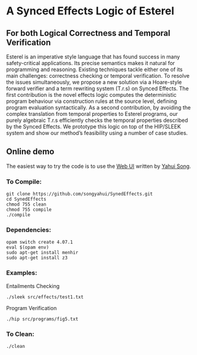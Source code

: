 # A Synced Effects Logic of Esterel

## For both Logical Correctness and Temporal Verification


Esterel is an imperative style language that has found success in many safety-critical applications. Its precise semantics makes it natural for programming and reasoning. Existing techniques tackle either one of its main challenges: correctness checking or temporal verification. To resolve the issues simultaneously, we propose a new solution via a Hoare-style forward verifier and a term rewriting system (T.r.s) on Synced Effects. The first contribution is the novel effects logic computes the deterministic program behaviour via construction rules at the source level, defining program evaluation syntactically. As a second contribution, by avoiding the complex translation from temporal properties to Esterel programs, our purely algebraic T.r.s efficiently checks the temporal properties described by the Synced Effects. We prototype this logic on top of the HIP/SLEEK system and show our method’s feasibility using a number of case studies.

## Online demo

The easiest way to try the code is to use the [Web UI](http://loris-5.d2.comp.nus.edu.sg/SyncedEffects/index.html?ex=fig25&type=c&options=sess) written
by [Yahui Song](https://www.comp.nus.edu.sg/~yahuis/).

### To Compile:

```
git clone https://github.com/songyahui/SynedEffects.git
cd SynedEffects
chmod 755 clean 
chmod 755 compile 
./compile
```

### Dependencies:

```
opam switch create 4.07.1
eval $(opam env)
sudo apt-get install menhir
sudo apt-get install z3
```

### Examples:

Entailments Checking 

```
./sleek src/effects/test1.txt 
```

Program Verification

```
./hip src/programs/fig5.txt
```

### To Clean:

``` 
./clean
```

 
